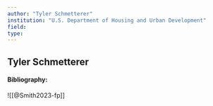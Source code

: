 ```yaml
---
author: "Tyler Schmetterer"
institution: "U.S. Department of Housing and Urban Development"
field:
type:
---
```


## Tyler Schmetterer
#### Bibliography:

![[@Smith2023-fp]]